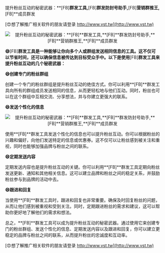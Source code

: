 提升粉丝互动的秘密武器：**[FB]**群发工具,**[FB]**群发防封号助手,**[FB]**营销群推王,**[FB]**成员群发

[😍想了解推广相关软件的朋友请登录 http://www.vst.tw](http://www.vst.tw)

 <center><img src="https://vst.tw/MP4/tuiguang/png/2.png" alt="提升粉丝互动的秘密武器：**[FB]**群发工具,**[FB]**群发防封号助手,**[FB]**营销群推王,**[FB]**成员群发"></center>

**😄**[FB]**群发工具是一种能够让你向多个人或群组发送相同信息的工具。这不仅可以节省时间，还可以确保信息被传达到目标受众手中。以下是使用**[FB]**群发工具来提升粉丝互动的几个秘密武器：**

**😄创建专门的粉丝群组**

创建一个专门的粉丝群组是提升粉丝互动的绝佳方式。你可以利用**[FB]**群发工具向所有的群组成员发送相同的信息，从而更轻松地与他们互动。同时，粉丝也可以在这个群组中互相交流、分享想法，并与你建立更强大的联系。

**😄发送个性化的信息**

 <center><img src="https://vst.tw/MP4/tuiguang/png/8.png" alt="提升粉丝互动的秘密武器：**[FB]**群发工具,**[FB]**群发防封号助手,**[FB]**营销群推王,**[FB]**成员群发"></center>

使用**[FB]**群发工具发送个性化的信息也可以提升粉丝互动。你可以根据粉丝的兴趣和偏好，向他们发送特定的信息或优惠券。这不仅可以让粉丝感到被关注和重视，同时也能够加强品牌与粉丝之间的联系。

**😄定期发送内容**

定期发送内容也是提升粉丝互动的关键。你可以利用**[FB]**群发工具定期向粉丝发送更新、通知和其他相关信息。这可以建立品牌和粉丝之间的稳定关系，并鼓励粉丝参与到品牌的活动中去。

**😄跟进和回复**

当使用**[FB]**群发工具时，跟进和回复也非常重要。确保及时回复粉丝的问题，从而让他们感到被重视和受到关注。同时，定期跟进粉丝的需求和建议，这可以帮助你更好地了解他们的需求和想法。

总之，**[FB]**群发工具可以成为提升粉丝互动的秘密武器。通过使用它来创建专门的粉丝群组、发送个性化的信息、定期发送内容以及跟进和回复，你可以建立更稳定的品牌与粉丝之间的联系，从而提升粉丝的忠诚度和互动率。

[😍想了解推广相关软件的朋友请登录 http://www.vst.tw](http://www.vst.tw)



